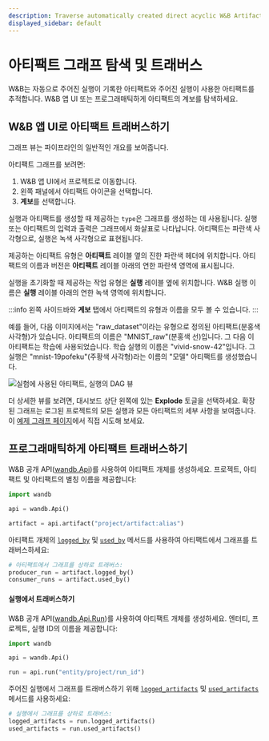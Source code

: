```yaml
---
description: Traverse automatically created direct acyclic W&B Artifact graphs.
displayed_sidebar: default
---
```


# 아티팩트 그래프 탐색 및 트래버스

<head>
    <title>직접 비순환 W&B 아티팩트 그래프 탐색.</title>
</head>

W&B는 자동으로 주어진 실행이 기록한 아티팩트와 주어진 실행이 사용한 아티팩트를 추적합니다. W&B 앱 UI 또는 프로그래매틱하게 아티팩트의 계보를 탐색하세요.

## W&B 앱 UI로 아티팩트 트래버스하기

그래프 뷰는 파이프라인의 일반적인 개요를 보여줍니다.

아티팩트 그래프를 보려면:

1. W&B 앱 UI에서 프로젝트로 이동합니다.
2. 왼쪽 패널에서 아티팩트 아이콘을 선택합니다.
3. **계보**를 선택합니다.

실행과 아티팩트를 생성할 때 제공하는 `type`은 그래프를 생성하는 데 사용됩니다. 실행 또는 아티팩트의 입력과 출력은 그래프에서 화살표로 나타납니다. 아티팩트는 파란색 사각형으로, 실행은 녹색 사각형으로 표현됩니다.

제공하는 아티팩트 유형은 **아티팩트** 레이블 옆의 진한 파란색 헤더에 위치합니다. 아티팩트의 이름과 버전은 **아티팩트** 레이블 아래의 연한 파란색 영역에 표시됩니다.

실행을 초기화할 때 제공하는 작업 유형은 **실행** 레이블 옆에 위치합니다. W&B 실행 이름은 **실행** 레이블 아래의 연한 녹색 영역에 위치합니다.

:::info
왼쪽 사이드바와 **계보** 탭에서 아티팩트의 유형과 이름을 모두 볼 수 있습니다.
:::

예를 들어, 다음 이미지에서는 "raw_dataset"이라는 유형으로 정의된 아티팩트(분홍색 사각형)가 있습니다. 아티팩트의 이름은 "MNIST_raw"(분홍색 선)입니다. 그 다음 이 아티팩트는 학습에 사용되었습니다. 학습 실행의 이름은 "vivid-snow-42"입니다. 그 실행은 "mnist-19pofeku"(주황색 사각형)라는 이름의 "모델" 아티팩트를 생성했습니다.

![실험에 사용된 아티팩트, 실행의 DAG 뷰](/images/artifacts/example_dag_with_sidebar.png)

더 상세한 뷰를 보려면, 대시보드 상단 왼쪽에 있는 **Explode** 토글을 선택하세요. 확장된 그래프는 로그된 프로젝트의 모든 실행과 모든 아티팩트의 세부 사항을 보여줍니다. 이 [예제 그래프 페이지](https://wandb.ai/shawn/detectron2-11/artifacts/dataset/furniture-small-val/v0/lineage)에서 직접 시도해 보세요.

## 프로그래매틱하게 아티팩트 트래버스하기

W&B 공개 API([wandb.Api](../../ref/python/public-api/api.md))를 사용하여 아티팩트 개체를 생성하세요. 프로젝트, 아티팩트 및 아티팩트의 별칭 이름을 제공합니다:

```python
import wandb

api = wandb.Api()

artifact = api.artifact("project/artifact:alias")
```

아티팩트 개체의 [`logged_by`](../../ref/python/artifact.md#logged_by) 및 [`used_by`](../../ref/python/artifact.md#used_by) 메서드를 사용하여 아티팩트에서 그래프를 트래버스하세요:

```python
# 아티팩트에서 그래프를 상하로 트래버스:
producer_run = artifact.logged_by()
consumer_runs = artifact.used_by()
```

#### 실행에서 트래버스하기

W&B 공개 API([wandb.Api.Run](../../ref/python/public-api/run.md))를 사용하여 아티팩트 개체를 생성하세요. 엔터티, 프로젝트, 실행 ID의 이름을 제공합니다:

```python
import wandb

api = wandb.Api()

run = api.run("entity/project/run_id")
```

주어진 실행에서 그래프를 트래버스하기 위해 [`logged_artifacts`](../../ref/python/public-api/run.md#logged_artifacts) 및 [`used_artifacts`](../../ref/python/public-api/run.md#used_artifacts) 메서드를 사용하세요:

```python
# 실행에서 그래프를 상하로 트래버스:
logged_artifacts = run.logged_artifacts()
used_artifacts = run.used_artifacts()
```